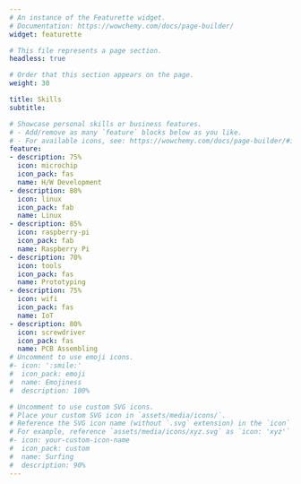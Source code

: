 ```yaml
---
# An instance of the Featurette widget.
# Documentation: https://wowchemy.com/docs/page-builder/
widget: featurette

# This file represents a page section.
headless: true

# Order that this section appears on the page.
weight: 30

title: Skills
subtitle:

# Showcase personal skills or business features.
# - Add/remove as many `feature` blocks below as you like.
# - For available icons, see: https://wowchemy.com/docs/page-builder/#icons
feature:
- description: 75%
  icon: microchip
  icon_pack: fas
  name: H/W Development
- description: 80%
  icon: linux
  icon_pack: fab
  name: Linux
- description: 85%
  icon: raspberry-pi
  icon_pack: fab
  name: Raspberry Pi
- description: 70%
  icon: tools
  icon_pack: fas
  name: Prototyping
- description: 75%
  icon: wifi
  icon_pack: fas
  name: IoT
- description: 80%
  icon: screwdriver
  icon_pack: fas
  name: PCB Assembling
# Uncomment to use emoji icons.
#- icon: ':smile:'
#  icon_pack: emoji
#  name: Emojiness
#  description: 100% 

# Uncomment to use custom SVG icons.
# Place your custom SVG icon in `assets/media/icons/`.
# Reference the SVG icon name (without `.svg` extension) in the `icon` field.
# For example, reference `assets/media/icons/xyz.svg` as `icon: 'xyz'`
#- icon: your-custom-icon-name
#  icon_pack: custom
#  name: Surfing
#  description: 90%
---
```

